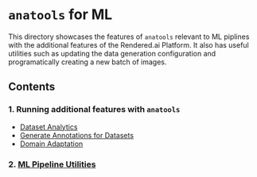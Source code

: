 # `anatools` for ML
This directory showcases the features of `anatools` relevant to ML piplines with the additional features of the Rendered.ai Platform. It also has useful utilities such as updating the data generation configuration and programatically creating a new batch of images. 

## Contents

### 1. Running additional features with `anatools`
- [Dataset Analytics](./Dataset%20Analytics.ipynb)
- [Generate Annotations for Datasets](./Generate%20Annotations%20for%20Datasets.ipynb)
- [Domain Adaptation](./Domain%20Adaptation.ipynb)

### 2. [ML Pipeline Utilities](./ML%20Pipeline%20Utilities.ipynb)